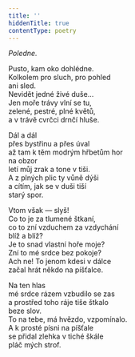 ```yaml
---
title: ''
hiddenTitle: true
contentType: poetry
---
```


<section>

_Poledne._

Pusto, kam oko dohlédne.  
Kolkolem pro sluch, pro pohled  
ani sled.  
Nevidět jedné živé duše…  
Jen moře trávy vlní se tu,  
zelené, pestré, plné květů,  
a v trávě cvrčci drnčí hluše.

</section>

<section>

Dál a dál  
přes bystřinu a přes úval  
až tam k těm modrým hřbetům hor  
na obzor  
letí můj zrak a tone v tiši.  
A z plných plic ty vůně dýši  
a cítím, jak se v duši tiší  
starý spor.

</section>

<section>

Vtom však — slyš!  
Co to je za tlumené štkaní,  
co to zní vzduchem za vzdychání  
blíž a blíž?  
Je to snad vlastní hoře moje?  
Zní to mé srdce bez pokoje?  
Ach ne! To jenom kdesi v dálce  
začal hrát někdo na píšťalce.

</section>

<section>

Na ten hlas  
mé srdce rázem vzbudilo se zas  
a prostřed toho ráje tiše štkalo  
beze slov.  
To na tebe, má hvězdo, vzpomínalo.  
A k prosté písni na píšťale  
se přidal zlehka v tiché škále  
pláč mých strof.

</section>
